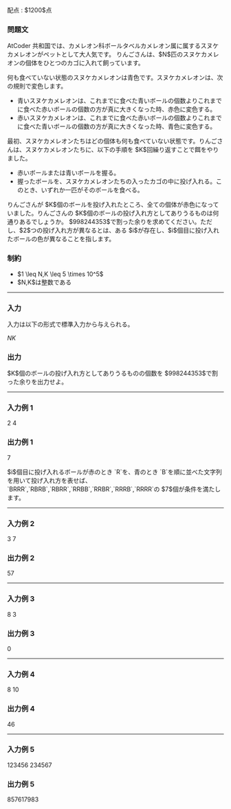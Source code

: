 
<div>

<span>

<span>

<p>
配点 : $1200$点
</p>

<div>

<section>

### **問題文**

<p>
AtCoder 共和国では、カメレオン科ボールタベルカメレオン属に属するスヌケカメレオンがペットとして大人気です。
りんごさんは、$N$匹のスヌケカメレオンの個体をひとつのカゴに入れて飼っています。
</p>

<p>
何も食べていない状態のスヌケカメレオンは青色です。スヌケカメレオンは、次の規則で変色します。
</p>

<ul>

<li>
青いスヌケカメレオンは、これまでに食べた青いボールの個数よりこれまでに食べた赤いボールの個数の方が真に大きくなった時、赤色に変色する。
</li>

<li>
赤いスヌケカメレオンは、これまでに食べた赤いボールの個数よりこれまでに食べた青いボールの個数の方が真に大きくなった時、青色に変色する。
</li>

</ul>

<p>
最初、スヌケカメレオンたちはどの個体も何も食べていない状態です。りんごさんは、スヌケカメレオンたちに、以下の手順を $K$回繰り返すことで餌をやりました。
</p>

<ul>

<li>
赤いボールまたは青いボールを握る。
</li>

<li>
握ったボールを、スヌケカメレオンたちの入ったカゴの中に投げ入れる。このとき、いずれか一匹がそのボールを食べる。
</li>

</ul>

<p>
りんごさんが $K$個のボールを投げ入れたところ、全ての個体が赤色になっていました。りんごさんの $K$個のボールの投げ入れ方としてありうるものは何通りあるでしょうか。
$998244353$で割った余りを求めてください。ただし、$2$つの投げ入れ方が異なるとは、ある $i$が存在し、$i$個目に投げ入れたボールの色が異なることを指します。
</p>

</section>

</div>

<div>

<section>

### **制約**

<ul>

<li>
$1 \leq N,K \leq 5 \times 10^5$
</li>

<li>
$N,K$は整数である
</li>

</ul>

</section>

</div>

---

<div>

<div>

<section>

### **入力**

<p>
入力は以下の形式で標準入力から与えられる。
</p>

<div>

$N$$K$
</div>

</section>

</div>

<div>

<section>

### **出力**

<p>
$K$個のボールの投げ入れ方としてありうるものの個数を $998244353$で割った余りを出力せよ。
</p>

</section>

</div>

</div>

---

<div>

<section>

### **入力例 1**

<div>

2 4

</div>

</section>

</div>

<div>

<section>

### **出力例 1**

<div>

7

</div>

<p>
$i$個目に投げ入れるボールが赤のとき `R`を、青のとき `B`を順に並べた文字列を用いて投げ入れ方を表せば、
`BRRR`,`RBRB`,`RBRR`,`RRBB`,`RRBR`,`RRRB`,`RRRR`の $7$個が条件を満たします。
</p>

</section>

</div>

---

<div>

<section>

### **入力例 2**

<div>

3 7

</div>

</section>

</div>

<div>

<section>

### **出力例 2**

<div>

57

</div>

</section>

</div>

---

<div>

<section>

### **入力例 3**

<div>

8 3

</div>

</section>

</div>

<div>

<section>

### **出力例 3**

<div>

0

</div>

</section>

</div>

---

<div>

<section>

### **入力例 4**

<div>

8 10

</div>

</section>

</div>

<div>

<section>

### **出力例 4**

<div>

46

</div>

</section>

</div>

---

<div>

<section>

### **入力例 5**

<div>

123456 234567

</div>

</section>

</div>

<div>

<section>

### **出力例 5**

<div>

857617983

</div>

</section>

</div>

</span>

</span>

</div>
